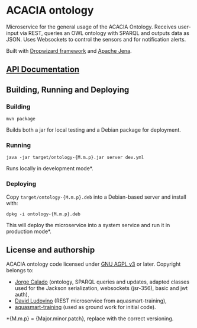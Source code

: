 # ACACIA ontology

Microservice for the general usage of the ACACIA Ontology. Receives user-input via REST, queries an OWL ontology with SPARQL and outputs data as JSON. Uses Websockets to control the sensors and for notification alerts.

Built with [Dropwizard framework](www.dropwizard.io/) and [Apache Jena](https://jena.apache.org/).

## [API Documentation](doc/README.md)

## Building, Running and Deploying

### Building

`mvn package`

Builds both a jar for local testing and a Debian package for deployment.

### Running

`java -jar target/ontology-{M.m.p}.jar server dev.yml`

Runs locally in development mode*.

### Deploying
   
Copy `target/ontology-{M.m.p}.deb` into a Debian-based server and install with:

`dpkg -i ontology-{M.m.p}.deb`

This will deploy the microservice into a system service and run it in production mode*.

## License and authorship

ACACIA ontology code licensed under [GNU AGPL v3](/LICENSE.md) or later. Copyright belongs to:

- [Jorge Calado](https://github.com/jms-calado) (ontology, SPARQL queries and updates, adapted classes used for the Jackson serialization, websockets (jsr-356), basic and jwt auth),
- [David Ludovino](https://github.com/dllud) (REST microservice from aquasmart-training),
- [aquasmart-training](http://git-gris.uninova.pt/Sudeep/aquasmart-training) (used as ground work for initial code).

*{M.m.p} = {Major.minor.patch}, replace with the correct versioning.